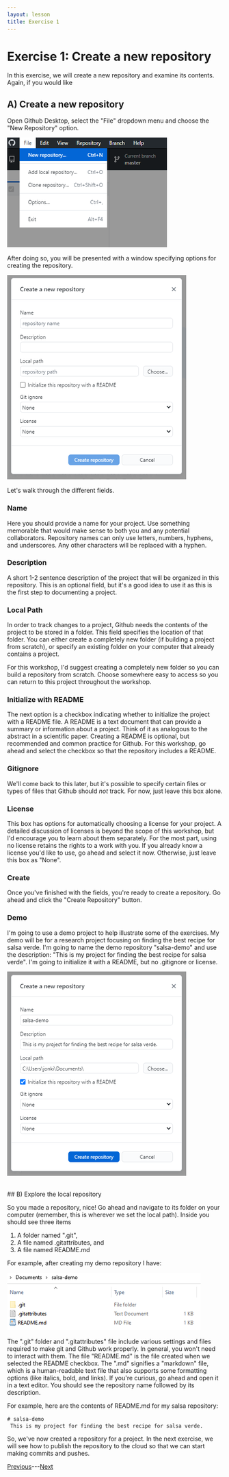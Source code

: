```yaml
---
layout: lesson
title: Exercise 1
---
```


# Exercise 1: Create a new repository

In this exercise, we will create a new repository and examine its contents. Again, if you would like

## A) Create a new repository

Open Github Desktop, select the "File" dropdown menu and choose the "New Repository" option.

![Selecting a new repository from the file dropdown menu.](..\assets\images\E1\new.png)

After doing so, you will be presented with a window specifying options for creating the repository.

![A window with options for creating a new repository.](..\assets\images\E1\new-options.png)

Let's walk through the different fields.

### Name

Here you should provide a name for your project. Use something memorable that would make sense to both you and any potential collaborators. Repository names can only use letters, numbers, hyphens, and underscores. Any other characters will be replaced with a hyphen.

### Description

A short 1-2 sentence description of the project that will be organized in this repository. This is an optional field, but it's a good idea to use it as this is the first step to documenting a project.

### Local Path

In order to track changes to a project, Github needs the contents of the project to be stored in a folder. This field specifies the location of that folder. You can either create a completely new folder (if building a project from scratch), or specify an existing folder on your computer that already contains a project.

For this workshop, I'd suggest creating a completely new folder so you can build a repository from scratch. Choose somewhere easy to access so you can return to this project throughout the workshop.

### Initialize with README

The next option is a checkbox indicating whether to initialize the project with a README file. A README is a text document that can provide a summary or information about a project. Think of it as analogous to the abstract in a scientific paper. Creating a README is optional, but recommended and common practice for Github. For this workshop, go ahead and select the checkbox so that the repository includes a README.

### Gitignore

We'll come back to this later, but it's possible to specify certain files or types of files that Github should *not* track. For now, just leave this box alone.

### License

This box has options for automatically choosing a license for your project. A detailed discussion of licenses is beyond the scope of this workshop, but I'd encourage you to learn about them separately. For the most part, using no license retains the rights to a work with you. If you already know a license you'd like to use, go ahead and select it now. Otherwise, just leave this box as "None".

### Create

Once you've finished with the fields, you're ready to create a repository. Go ahead and click the "Create Repository" button.

### Demo

I'm going to use a demo project to help illustrate some of the exercises. My demo will be for a research project focusing on finding the best recipe for salsa verde. I'm going to name the demo repository "salsa-demo" and use the description: "This is my project for finding the best recipe for salsa verde". I'm going to initialize it with a README, but no .gitignore or license.

![Creating a new repository for my demo project.](..\assets\images\E1\new-demo.png)

<br>
## B) Explore the local repository

So you made a repository, nice! Go ahead and navigate to its folder on your computer (remember, this is wherever we set the local path). Inside you should see three items

1. A folder named ".git",
2. A file named .gitattributes, and
3. A file named README.md

For example, after creating my demo repository I have:

![Show a file browser for the 'salsa-demo' repository. Contents are a 'git' folder, 'gitattributes' file, and a 'README' file.](..\assets\images\E1\new-repo-contents.PNG)

The ".git" folder and ".gitattributes" file include various settings and files required to make git and Github work properly. In general, you won't need to interact with them. The file "README.md" is the file created when we selected the README checkbox. The ".md" signifies a "markdown" file, which is a human-readable text file that also supports some formatting options (like italics, bold, and links). If you're curious, go ahead and open it in a text editor. You should see the repository name followed by its description.

For example, here are the contents of README.md for my salsa repository:
```
# salsa-demo
 This is my project for finding the best recipe for salsa verde.
```

So, we've now created a repository for a project. In the next exercise, we will see how to publish the repository to the cloud so that we can start making commits and pushes.

[Previous](04-publish)---[Next](exercise-2)
